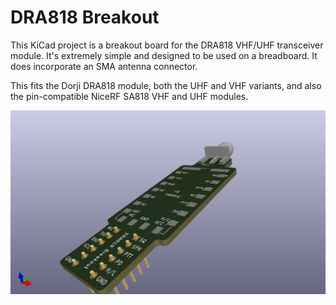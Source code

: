 # DRA818 Breakout

This KiCad project is a breakout board for the DRA818 VHF/UHF transceiver
module. It's extremely simple and designed to be used on a breadboard. It does
incorporate an SMA antenna connector.

This fits the Dorji DRA818 module, both the UHF and VHF variants, and also the
pin-compatible NiceRF SA818 VHF and UHF modules.

![DRA818 Breakout](3d-render.png)
